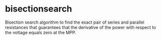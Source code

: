 # bisectionsearch
Bisection search algorithm to find the exact pair of series and parallel resistances that guarantees that the derivative of the power with respect to the voltage equals zero at the MPP.
